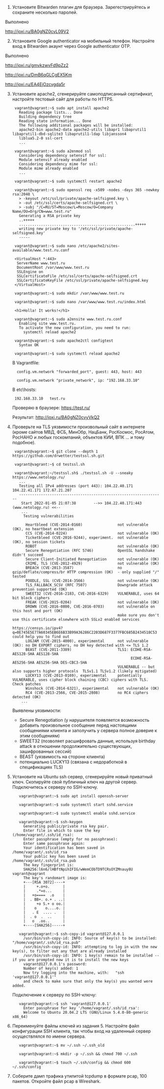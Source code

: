 1. Установите Bitwarden плагин для браузера. Зарегестрируйтесь и сохраните несколько паролей.

  Выполнено
  
  http://joxi.ru/BA0gNZ0cvL09V2

2. Установите Google authenticator на мобильный телефон. Настройте вход в Bitwarden акаунт через Google authenticator OTP.

  Выполнено
  
  http://joxi.ru/gmvkzwvFd9pZz2
  
  http://joxi.ru/DmB6qGLCgEX5Km
  
  http://joxi.ru/EA4EjOzcvgda5r

3. Установите apache2, сгенерируйте самоподписанный сертификат, настройте тестовый сайт для работы по HTTPS.

        vagrant@vagrant:~$ sudo apt install apache2
          Reading package lists... Done
          Building dependency tree
          Reading state information... Done
          The following additional packages will be installed:
          apache2-bin apache2-data apache2-utils libapr1 libaprutil1 libaprutil1-dbd-sqlite3 libaprutil1-ldap libjansson4
          liblua5.2-0 ssl-cert
          ...

        vagrant@vagrant:~$ sudo a2enmod ssl
          Considering dependency setenvif for ssl:
          Module setenvif already enabled
          Considering dependency mime for ssl:
          Module mime already enabled
          ...
          
        vagrant@vagrant:~$ sudo systemctl restart apache2
        
        vagrant@vagrant:~$ sudo openssl req -x509 -nodes -days 365 -newkey rsa:2048 \
          > -keyout /etc/ssl/private/apache-selfsigned.key \
          > -out /etc/ssl/certs/apache-selfsigned.crt \
          > -subj "/C=RU/ST=Moscow/L=Moscow/O=Company Name/OU=Org/CN=www.test.ru"
          Generating a RSA private key
          ..+++++
          .....................................................+++++
          writing new private key to '/etc/ssl/private/apache-selfsigned.key'
          -----
          
        vagrant@vagrant:~$ sudo nano /etc/apache2/sites-available/www.test.ru.conf
        
        <VirtualHost *:443>
         ServerName www.test.ru
         DocumentRoot /var/www/www.test.ru
         SSLEngine on
         SSLCertificateFile /etc/ssl/certs/apache-selfsigned.crt
         SSLCertificateKeyFile /etc/ssl/private/apache-selfsigned.key
        </VirtualHost>
        
        vagrant@vagrant:~$ sudo mkdir /var/www/www.test.ru
        
        vagrant@vagrant:~$ sudo nano /var/www/www.test.ru/index.html
        
        <h1>Holla! It works!</h1>
        
        vagrant@vagrant:~$ sudo a2ensite www.test.ru.conf
          Enabling site www.test.ru.
          To activate the new configuration, you need to run:
            systemctl reload apache2
          
        vagrant@vagrant:~$ sudo apache2ctl configtest
          Syntax OK
          
        vagrant@vagrant:~$ sudo systemctl reload apache2
        
        
     В Vagrantfile:
        
         config.vm.network "forwarded_port", guest: 443, host: 443
         
         config.vm.network "private_network", ip: "192.168.33.10"
         
        
     В etc\hosts:
        
        192.168.33.10   test.ru

        
     Проверяю в браузере: https://test.ru/
        
     Результат:     http://joxi.ru/BA0gNZ0cvyVkQ2

4. Проверьте на TLS уязвимости произвольный сайт в интернете (кроме сайтов МВД, ФСБ, МинОбр, НацБанк, РосКосмос, РосАтом, РосНАНО и любых госкомпаний, объектов КИИ, ВПК ... и тому подобное).

        vagrant@vagrant:~$ git clone --depth 1 https://github.com/drwetter/testssl.sh.git
        
        vagrant@vagrant:~$ cd testssl.sh

        vagrant@vagrant:~/testssl.sh$ ./testssl.sh -U --sneaky https://www.netology.ru/
          ...
          Testing all IPv4 addresses (port 443): 104.22.40.171 104.22.41.171 172.67.21.207
          ------------------------------------------------------------------
           Start 2022-01-05 21:07:38        -->> 104.22.40.171:443 (www.netology.ru) <<--
           ...
            Testing vulnerabilities

             Heartbleed (CVE-2014-0160)                not vulnerable (OK), no heartbeat extension
             CCS (CVE-2014-0224)                       not vulnerable (OK)
             Ticketbleed (CVE-2016-9244), experiment.  not vulnerable (OK), no session tickets
             ROBOT                                     not vulnerable (OK)
             Secure Renegotiation (RFC 5746)           OpenSSL handshake didn't succeed
             Secure Client-Initiated Renegotiation     not vulnerable (OK)
             CRIME, TLS (CVE-2012-4929)                not vulnerable (OK)
             BREACH (CVE-2013-3587)                    no gzip/deflate/compress/br HTTP compression (OK)  - only supplied "/" tested
             POODLE, SSL (CVE-2014-3566)               not vulnerable (OK)
             TLS_FALLBACK_SCSV (RFC 7507)              Downgrade attack prevention supported (OK)
             SWEET32 (CVE-2016-2183, CVE-2016-6329)    VULNERABLE, uses 64 bit block ciphers
             FREAK (CVE-2015-0204)                     not vulnerable (OK)
             DROWN (CVE-2016-0800, CVE-2016-0703)      not vulnerable on this host and port (OK)
                                                       make sure you don't use this certificate elsewhere with SSLv2 enabled services
                                                       https://censys.io/ipv4?q=0E745E5E77A60345EB6E6B33B99A36286C2203D687F3377FBC685B2434518C53 could help you to find out
             LOGJAM (CVE-2015-4000), experimental      not vulnerable (OK): no DH EXPORT ciphers, no DH key detected with <= TLS 1.2
             BEAST (CVE-2011-3389)                     TLS1: ECDHE-RSA-AES128-SHA AES128-SHA
                                                             ECDHE-RSA-AES256-SHA AES256-SHA DES-CBC3-SHA
                                                       VULNERABLE -- but also supports higher protocols  TLSv1.1 TLSv1.2 (likely mitigated)
             LUCKY13 (CVE-2013-0169), experimental     potentially VULNERABLE, uses cipher block chaining (CBC) ciphers with TLS. Check patches
             Winshock (CVE-2014-6321), experimental    not vulnerable (OK)
             RC4 (CVE-2013-2566, CVE-2015-2808)        no RC4 ciphers detected (OK)
           ...
           
     Выявлены уязвимости: 
      - Secure Renegotiation (у нарушителя появляется возможность добавить произвольное сообщение перед настоящими сообщениями клиента и заполучить у сервера полное доверие к  этим сообщениям)
      - SWEET32 (позволяет расшифровать данные, используя birthday attack в отношении продолжительно существующих, зашифрованных  сессий)
      - BEAST (уязвимость на стороне клиента)
      - потенциально LUCKY13 (связана с недоработкой в спецификациях TLS)


5. Установите на Ubuntu ssh сервер, сгенерируйте новый приватный ключ. Скопируйте свой публичный ключ на другой сервер. Подключитесь к серверу по SSH-ключу.

          vagrant@vagrant:~$ sudo apt install openssh-server
          
          vagrant@vagrant:~$ sudo systemctl start sshd.service
          
          vagrant@vagrant:~$ sudo systemctl enable sshd.service
          
          vagrant@vagrant:~$ ssh-keygen
            Generating public/private rsa key pair.
            Enter file in which to save the key (/home/vagrant/.ssh/id_rsa):
            Enter passphrase (empty for no passphrase):
            Enter same passphrase again:
            Your identification has been saved in /home/vagrant/.ssh/id_rsa
            Your public key has been saved in /home/vagrant/.ssh/id_rsa.pub
            The key fingerprint is:
            SHA256:l6n6/lHBftNpihIFIG/wWemCObTD9TCRsOYZMnauy8U vagrant@vagrant
            The key's randomart image is:
            +---[RSA 3072]----+
            |     +.o+o.      |
            |     .*=o...     |
            |   +o====  .o    |
            |  . BB+. o.+ . ..|
            |     +o S.+ o oo.|
            |    o    o....o. |
            |   . E  .... .   |
            |  . o  .  ..     |
            |   o  .oo..      |
            +----[SHA256]-----+
          
          vagrant@vagrant:~$ ssh-copy-id vagrant@127.0.0.1
            /usr/bin/ssh-copy-id: INFO: Source of key(s) to be installed: "/home/vagrant/.ssh/id_rsa.pub"
            /usr/bin/ssh-copy-id: INFO: attempting to log in with the new key(s), to filter out any that are already installed
            /usr/bin/ssh-copy-id: INFO: 1 key(s) remain to be installed -- if you are prompted now it is to install the new keys
            vagrant@127.0.0.1's password:
            Number of key(s) added: 1
            Now try logging into the machine, with:   "ssh 'vagrant@127.0.0.1'"
            and check to make sure that only the key(s) you wanted were added.
            
     Подключение к серверу по SSH-ключу:
          
          vagrant@vagrant:~$ ssh 'vagrant@127.0.0.1'
            Enter passphrase for key '/home/vagrant/.ssh/id_rsa':
            Welcome to Ubuntu 20.04.2 LTS (GNU/Linux 5.4.0-80-generic x86_64)
          
 
6. Переименуйте файлы ключей из задания 5. Настройте файл конфигурации SSH клиента, так чтобы вход на удаленный сервер осуществлялся по имени сервера.

          vagrant@vagrant:~$ mv ~/.ssh ~/.ssh_old
          
          vagrant@vagrant:~$ mkdir -p ~/.ssh && chmod 700 ~/.ssh
          
          vagrant@vagrant:~$ touch ~/.ssh/config && chmod 600 ~/.ssh/config
          
          
          
          

7. Соберите дамп трафика утилитой tcpdump в формате pcap, 100 пакетов. Откройте файл pcap в Wireshark.

  
